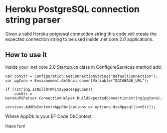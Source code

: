 # Heroku PostgreSQL connection string parser

Given a valid Heroku potgresql connection string this code will create the expected connection string to be used inside .net core 2.0 applications.

## How to use it
Inside your .net core 2.0 Startup.cs class in ConfigureServices method add:

```
var conStr = Configuration.GetConnectionString("DefaultConnection");
var pgConn = Environment.GetEnvironmentVariable("DATABASE_URL");

if (!string.IsNullOrWhiteSpace(pgConn))
    conStr = HerokuPGParser.ConnectionHelper.BuildExpectedConnectionString(pgConn);

services.AddDbContext<AppDb>(options => options.UseNpgsql(conStr));
```
Where AppDb is your EF Code DbContext.

Have fun!